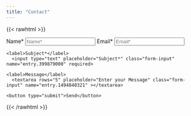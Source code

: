 ```yaml
---
title: "Contact"
---
```


{{< rawhtml >}}
  <link rel="stylesheet" href="/css/form.css">

  <script type="text/javascript">var submitted=false;</script>
  
  <iframe name="hidden_iframe" id="hidden_iframe" style="display:none;" 
  onload="if(submitted) {window.location='/thankyou';}"></iframe>

  <form action="https://docs.google.com/forms/d/e/18IqVKDW2Og3_-jCCzW4SOk2vpa_FHFC_48lrO-UDGOE/formResponse" 
  method="post" target="hidden_iframe" onsubmit="submitted=true;">
  </form>

  <form action="https://docs.google.com/forms/d/e/1FAIpQLSdBit8IwBmMxXARhjnvMkn4M4fPFpTQSjDaZEo6CAAh8FoltQ/formResponse" method="post" target="hidden_iframe" onsubmit="submitted=true" netlify >
    <label>Name*</label>
      <input type="text" placeholder="Name*" class="form-input" name="entry.149128287" required>
    <label>Email*</label>
      <input type="email" placeholder="Email*" class="form-input" name="entry.630496343" required>

    <label>Subject*</label>
      <input type="text" placeholder="Subject*" class="form-input" name="entry.399879000" required>
      
    <label>Message</label>
      <textarea rows="5" placeholder="Enter your Message" class="form-input" name="entry.1494840321" ></textarea>
      
    <button type="submit">Send</button>
  </form>
{{< /rawhtml >}}
